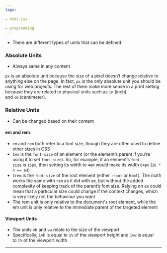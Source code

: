 ```yaml
---
tags:
  
- html-css
  
- programming
---
```

- There are different types of units that can be defined

### Absolute Units

- Always same in any content

 `px` is an absolute unit because the size of a pixel doesn’t change relative to anything else on the page. In fact, `px` is the only absolute unit you should be using for web projects. The rest of them make more sense in a print setting because they are related to physical units such as `in` (inch) and `cm` (centimeter).

### Relative Units

- Can be changed based on their content

#### em and rem

- `em` and `rem` both refer to a font size, though they are often used to define other sizes in CSS
- `1em` is the `font-size` of an element (or the element’s parent if you’re using it to set `font-size`). So, for example, if an element’s `font-size` is `16px`, then setting its width to `4em` would make its width `64px` (`16 * 4 == 64`)
- `1rem` is the `font-size` of the root element (either `:root` or `html`). The math works the same with `rem` as it did with `em`, but without the added complexity of keeping track of the parent’s font size. Relying on `em` could mean that a particular size could change if the context changes, which is very likely not the behaviour you want
- The rem unit is only relative to the document's root element, while the em unit is only relative to the immediate parent of the targeted element

#### Viewport Units

- The units `vh` and `vw` relate to the size of the viewport
- Specifically, `1vh` is equal to `1%` of the viewport height and `1vw` is equal to `1%` of the viewport width

---


